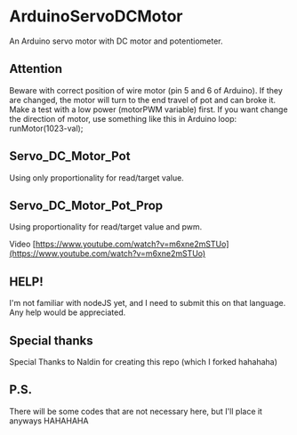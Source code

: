 # ArduinoServoDCMotor
An Arduino servo motor with DC motor and potentiometer.

## Attention
Beware with correct position of wire motor (pin 5 and 6 of Arduino).
If they are changed, the motor will turn to the end travel of pot and can broke it.
Make a test with a low power (motorPWM variable) first.
If you want change the direction of motor, use something like this in Arduino loop:
runMotor(1023-val);

## Servo_DC_Motor_Pot
Using only proportionality for read/target value.

## Servo_DC_Motor_Pot_Prop
Using proportionality for read/target value and pwm.

Video [https://www.youtube.com/watch?v=m6xne2mSTUo](https://www.youtube.com/watch?v=m6xne2mSTUo)

## HELP!
I'm not familiar with nodeJS yet, and I need to submit this on that language. Any help would be appreciated.

## Special thanks
Special Thanks to Naldin for creating this repo (which I forked hahahaha)

## P.S.
There will be some codes that are not necessary here, but I'll place it anyways HAHAHAHA
